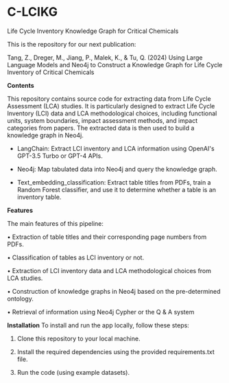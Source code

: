 # C-LCIKG
Life Cycle Inventory Knowledge Graph for Critical Chemicals  

This is the repository for our next publication:  

Tang, Z., Dreger, M., Jiang, P., Malek, K., & Tu, Q. (2024) Using Large Language Models and Neo4j to Construct a Knowledge Graph for Life Cycle Inventory of Critical Chemicals  

**Contents**  

This repository contains source code for extracting data from Life Cycle Assessment (LCA) studies. It is particularly designed to extract Life Cycle Inventory (LCI) data and LCA methodological choices, including functional units, system boundaries, impact assessment methods, and impact categories from papers. The extracted data is then used to build a knowledge graph in Neo4j.

* LangChain: Extract LCI inventory and LCA information using OpenAI's GPT-3.5 Turbo or GPT-4 APIs.

* Neo4j: Map tabulated data into Neo4j and query the knowledge graph.

* Text_embedding_classification: Extract table titles from PDFs, train a Random Forest classifier, and use it to determine whether a table is an inventory table.

**Features**

The main features of this pipeline:

• Extraction of table titles and their corresponding page numbers from PDFs.

• Classification of tables as LCI inventory or not.

• Extraction of LCI inventory data and LCA methodological choices from LCA studies.

• Construction of knowledge graphs in Neo4j based on the pre-determined ontology.

• Retrieval of information using Neo4j Cypher or the Q & A system


**Installation**
To install and run the app locally, follow these steps:

1. Clone this repository to your local machine.

2. Install the required dependencies using the provided requirements.txt file.

3. Run the code (using example datasets).
